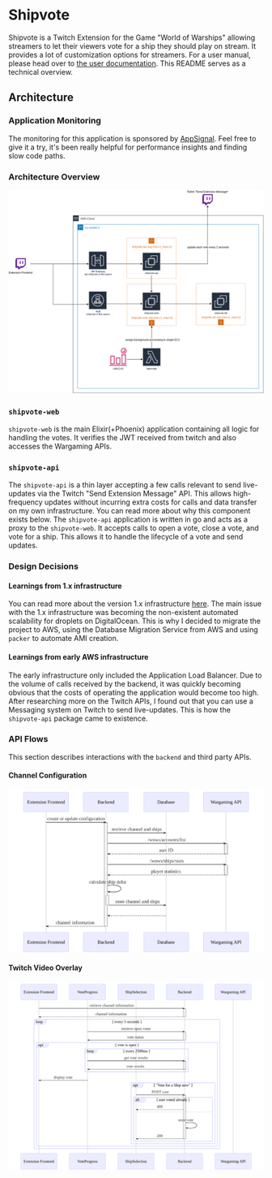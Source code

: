 # Shipvote

Shipvote is a Twitch Extension for the Game "World of Warships" allowing streamers to let their viewers
vote for a ship they should play on stream. It provides a lot of customization options for streamers.
For a user manual, please head over to [the user documentation](https://shipvote.in.fkn.space/getting-started).
This README serves as a technical overview.

## Architecture

### Application Monitoring

The monitoring for this application is sponsored by [AppSignal](https://appsignal.com). Feel free
to give it a try, it's been really helpful for performance insights and finding slow code paths.

### Architecture Overview

![Backend Architecture Diagram](docs/architecture.png)

### `shipvote-web`

`shipvote-web` is the main Elixir(+Phoenix) application containing all logic for
handling the votes. It verifies the JWT received from twitch and also accesses the
Wargaming APIs.

### `shipvote-api`

The `shipvote-api` is a thin layer accepting a few calls relevant to send live-updates
via the Twitch "Send Extension Message" API. This allows high-frequency updates without
incurring extra costs for calls and data transfer on my own infrastructure. You can read
more about why this component exists below.
The `shipvote-api` application is written in go and acts as a proxy to the `shipvote-web`.
It accepts calls to open a vote, close a vote, and vote for a ship. This allows it to handle
the lifecycle of a vote and send updates.

### Design Decisions

#### Learnings from 1.x infrastructure

You can read more about the version 1.x infrastructure [here](docs/1.x/README.md).
The main issue with the 1.x infrastructure was becoming the non-existent automated
scalability for droplets on DigitalOcean. This is why I decided to migrate the project
to AWS, using the Database Migration Service from AWS and using `packer` to automate
AMI creation.

#### Learnings from early AWS infrastructure

The early infrastructure only included the Application Load Balancer. Due to the volume
of calls received by the backend, it was quickly becoming obvious that the costs of
operating the application would become too high. After researching more on the Twitch APIs,
I found out that you can use a Messaging system on Twitch to send live-updates. This is how
the `shipvote-api` package came to existence.

### API Flows

This section describes interactions with the `backend` and third party APIs.

#### Channel Configuration

![Channel Configuration Sequence Diagram](docs/config.svg)

#### Twitch Video Overlay

![Twitch Video Overlay Sequence Diagram](docs/video_overlay.svg)


